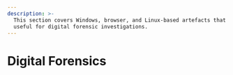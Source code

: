 ```yaml
---
description: >-
  This section covers Windows, browser, and Linux-based artefacts that are
  useful for digital forensic investigations.
---
```


# Digital Forensics

